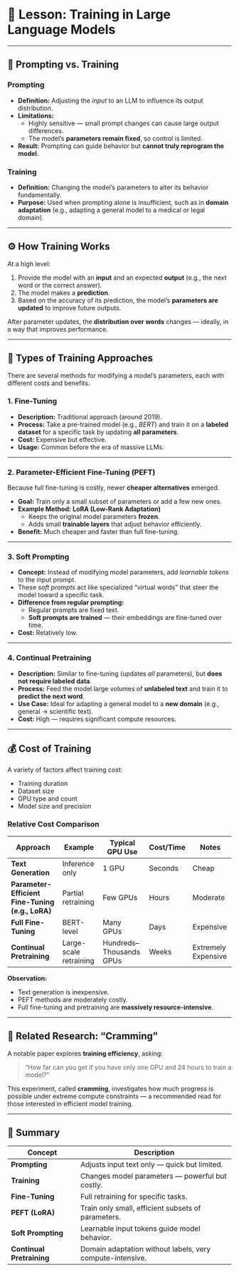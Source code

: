 # 🧠 Lesson: Training in Large Language Models

---

## 🎯 Prompting vs. Training

### Prompting
- **Definition:** Adjusting the *input* to an LLM to influence its output distribution.
- **Limitations:**
  - Highly sensitive — small prompt changes can cause large output differences.
  - The model’s **parameters remain fixed**, so control is limited.
- **Result:** Prompting can guide behavior but **cannot truly reprogram the model**.

### Training
- **Definition:** Changing the model’s parameters to alter its behavior fundamentally.
- **Purpose:** Used when prompting alone is insufficient, such as in **domain adaptation** (e.g., adapting a general model to a medical or legal domain).

---

## ⚙️ How Training Works

At a high level:
1. Provide the model with an **input** and an expected **output** (e.g., the next word or the correct answer).  
2. The model makes a **prediction**.
3. Based on the accuracy of its prediction, the model’s **parameters are updated** to improve future outputs.

After parameter updates, the **distribution over words** changes — ideally, in a way that improves performance.

---

## 🧩 Types of Training Approaches

There are several methods for modifying a model’s parameters, each with different costs and benefits.

### 1. Fine-Tuning
- **Description:** Traditional approach (around 2019).  
- **Process:** Take a pre-trained model (e.g., *BERT*) and train it on a **labeled dataset** for a specific task by updating **all parameters**.
- **Cost:** Expensive but effective.  
- **Usage:** Common before the era of massive LLMs.

---

### 2. Parameter-Efficient Fine-Tuning (PEFT)
Because full fine-tuning is costly, newer **cheaper alternatives** emerged.

- **Goal:** Train only a small subset of parameters or add a few new ones.  
- **Example Method:** **LoRA (Low-Rank Adaptation)**  
  - Keeps the original model parameters **frozen**.  
  - Adds small **trainable layers** that adjust behavior efficiently.  
- **Benefit:** Much cheaper and faster than full fine-tuning.

---

### 3. Soft Prompting
- **Concept:** Instead of modifying model parameters, add *learnable tokens* to the input prompt.
- These *soft prompts* act like specialized “virtual words” that steer the model toward a specific task.
- **Difference from regular prompting:**  
  - Regular prompts are fixed text.  
  - **Soft prompts are trained** — their embeddings are fine-tuned over time.
- **Cost:** Relatively low.

---

### 4. Continual Pretraining
- **Description:** Similar to fine-tuning (updates *all* parameters), but **does not require labeled data**.  
- **Process:** Feed the model large volumes of **unlabeled text** and train it to **predict the next word**.
- **Use Case:** Ideal for adapting a general model to a **new domain** (e.g., general → scientific text).  
- **Cost:** High — requires significant compute resources.

---

## 💰 Cost of Training

A variety of factors affect training cost:
- Training duration  
- Dataset size  
- GPU type and count  
- Model size and precision  

### Relative Cost Comparison
| Approach | Example | Typical GPU Use | Cost/Time | Notes |
|-----------|----------|----------------|------------|-------|
| **Text Generation** | Inference only | 1 GPU | Seconds | Cheap |
| **Parameter-Efficient Fine-Tuning (e.g., LoRA)** | Partial retraining | Few GPUs | Hours | Moderate |
| **Full Fine-Tuning** | BERT-level | Many GPUs | Days | Expensive |
| **Continual Pretraining** | Large-scale retraining | Hundreds–Thousands GPUs | Weeks | Extremely Expensive |

**Observation:**  
- Text generation is inexpensive.  
- PEFT methods are moderately costly.  
- Full fine-tuning and pretraining are **massively resource-intensive**.

---

## 🧠 Related Research: “Cramming”
A notable paper explores **training efficiency**, asking:

> “How far can you get if you have only one GPU and 24 hours to train a model?”

This experiment, called **cramming**, investigates how much progress is possible under extreme compute constraints — a recommended read for those interested in efficient model training.

---

## 🏁 Summary

| Concept | Description |
|----------|--------------|
| **Prompting** | Adjusts input text only — quick but limited. |
| **Training** | Changes model parameters — powerful but costly. |
| **Fine-Tuning** | Full retraining for specific tasks. |
| **PEFT (LoRA)** | Train only small, efficient subsets of parameters. |
| **Soft Prompting** | Learnable input tokens guide model behavior. |
| **Continual Pretraining** | Domain adaptation without labels, very compute-intensive. |

